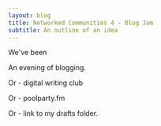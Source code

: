 ```yaml
---
layout: blog
title: Networked Communities 4 - Blog Jam
subtitle: An outline of an idea
---
```


We've been

An evening of blogging.

Or - digital writing club

Or - poolparty.fm

Or - link to my drafts folder.
